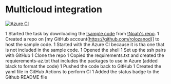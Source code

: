# Multicloud integration

[![Azure CI](https://github.com/rolozanod/azurecloud/actions/workflows/main.yml/badge.svg)](https://github.com/rolozanod/azurecloud/actions/workflows/main.yml)

1 Started the task by downloading the [!sample code](https://github.com/noahgift/github-actions-demo) from [!Noah's repo](https://github.com/noahgift).
1 Created a repo on [my GitHub account(https://github.com/rolozanod)] to host the sample code.
1 Started with the Azure CI because it is tha one that is not included in the sample code.
  1 Opened the shell
  1 Set up the ssh pairs with GitHub
  1 Clone the repo
  1 Copied the requirements.txt and created the requierements-az.txt that includes the packages to use in Azure (added black to format the code)
  1 Pushed the code back to GitHub
  1 Created the yaml file in GitHub Actions to perform CI
  1 Added the status badge to the Github README file
